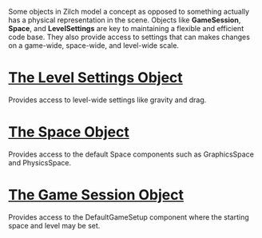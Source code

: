 


Some objects in Zilch model a concept as opposed to something actually has a physical representation in the scene. Objects like **GameSession**, **Space**, and **LevelSettings** are key to maintaining a flexible and efficient code base. They also provide access to settings that can makes changes on a game-wide, space-wide, and level-wide scale.

 # [The Level Settings Object](objects/levelsettings.md)

Provides access to level-wide settings like gravity and drag.

 # [The Space Object](objects/spaces.md)

Provides access to the default Space components such as GraphicsSpace and PhysicsSpace.

 # [The Game Session Object](objects/gamesession.md)

Provides access to the DefaultGameSetup component where the starting space and level may be set.

 

 